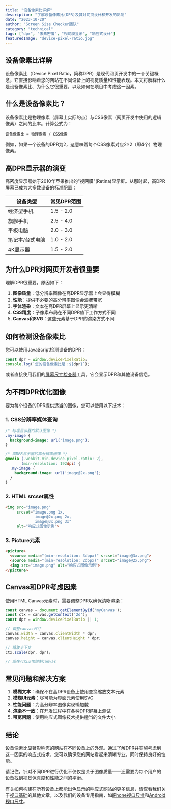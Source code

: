 ```yaml
---
title: "设备像素比详解"
description: "了解设备像素比(DPR)及其对网页设计和开发的影响"
date: "2023-10-20"
author: "Screen Size Checker团队"
category: "technical"
tags: ["dpr", "像素密度", "视网膜显示", "响应式设计"]
featuredImage: "device-pixel-ratio.jpg"
---
```


## 设备像素比详解

设备像素比（Device Pixel Ratio，简称DPR）是现代网页开发中的一个关键概念，它直接影响着您的网站在不同设备上的视觉质量和性能表现。本文将解释什么是设备像素比、为什么它很重要，以及如何在项目中考虑这一因素。

## 什么是设备像素比？

设备像素比是物理像素（屏幕上实际的点）与CSS像素（网页开发中使用的逻辑像素）之间的比率。计算公式为：

```
设备像素比 = 物理像素 / CSS像素
```

例如，如果一个设备的DPR为2，这意味着每个CSS像素对应2×2（即4个）物理像素。

## 高DPR显示器的演变

高密度显示器始于2010年苹果推出的"视网膜"(Retina)显示屏。从那时起，高DPR屏幕已成为大多数设备的标准配置：

| 设备类型 | 常见DPR范围 |
|---------|------------|
| 经济型手机 | 1.5 - 2.0 |
| 旗舰手机 | 2.5 - 4.0 |
| 平板电脑 | 2.0 - 3.0 |
| 笔记本/台式电脑 | 1.0 - 2.0 |
| 4K显示器 | 1.5 - 2.0 |

## 为什么DPR对网页开发者很重要

理解DPR很重要，原因如下：

1. **图像质量**：低分辨率图像在高DPR显示器上会显得模糊
2. **性能**：提供不必要的高分辨率图像会浪费带宽
3. **字体渲染**：文本在高DPR屏幕上显示更清晰
4. **CSS精度**：子像素布局在不同DPR值下工作方式不同
5. **Canvas和SVG**：这些元素基于DPR的渲染方式不同

## 如何检测设备像素比

您可以使用JavaScript检测设备的DPR：

```javascript
const dpr = window.devicePixelRatio;
console.log(`您的设备像素比是：${dpr}`);
```

或者直接使用我们的[屏幕尺寸检查器](/zh/index.html)工具，它会显示DPR和其他设备信息。

## 为不同DPR优化图像

要为每个设备的DPR提供适当的图像，您可以使用以下技术：

### 1. CSS分辨率媒体查询

```css
/* 标准显示器的默认图像 */
.my-image {
  background-image: url('image.png');
}

/* 高DPR显示器的高分辨率图像 */
@media (-webkit-min-device-pixel-ratio: 2), 
       (min-resolution: 192dpi) { 
  .my-image {
    background-image: url('image@2x.png');
  }
}
```

### 2. HTML srcset属性

```html
<img src="image.png"
     srcset="image.png 1x, 
             image@2x.png 2x, 
             image@3x.png 3x"
     alt="响应式图像示例">
```

### 3. Picture元素

```html
<picture>
  <source media="(min-resolution: 3dppx)" srcset="image@3x.png">
  <source media="(min-resolution: 2dppx)" srcset="image@2x.png">
  <img src="image.png" alt="响应式图像示例">
</picture>
```

## Canvas和DPR考虑因素

使用HTML Canvas元素时，需要调整DPR以确保清晰渲染：

```javascript
const canvas = document.getElementById('myCanvas');
const ctx = canvas.getContext('2d');
const dpr = window.devicePixelRatio || 1;

// 调整canvas尺寸
canvas.width = canvas.clientWidth * dpr;
canvas.height = canvas.clientHeight * dpr;

// 缩放上下文
ctx.scale(dpr, dpr);

// 现在可以正常绘制canvas
```

## 常见问题和解决方案

1. **模糊文本**：确保不在高DPR设备上使用变换缩放文本元素
2. **模糊UI元素**：尽可能为界面元素使用SVG
3. **性能问题**：为高分辨率图像实现懒加载
4. **渲染不一致**：在开发过程中在各种DPR屏幕上测试
5. **带宽问题**：使用响应式图像技术提供适当的文件大小

## 结论

设备像素比显著影响您的网站在不同设备上的外观。通过了解DPR并实施考虑到这一因素的响应式技术，您可以确保您的网站看起来清晰专业，同时保持良好的性能。

请记住，针对不同DPR进行优化不仅仅是关于图像质量——还需要为每个用户的设备找到视觉保真度和性能之间的平衡。

有关如何构建在所有设备上都能出色显示的响应式网站的更多信息，请查看我们关于[视口基础](/zh/blog/viewport-basics.html)的其他文章，以及我们的设备专用指南，如[iPhone视口尺寸](/zh/devices/iphone-viewport-sizes.html)和[Android视口尺寸](/zh/devices/android-viewport-sizes.html)。 